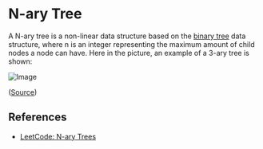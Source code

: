 # N-ary Tree

A N-ary tree is a non-linear data structure based on the [binary tree](../binary_tree/README.md) data structure, where n is an integer representing the maximum amount of child nodes a node can have. Here in the picture, an example of a 3-ary tree is shown:

![Image](https://leetcode.com/articles/Figures/nary_tree/nary_tree_example.png)

([Source](https://leetcode.com/articles/introduction-to-n-ary-trees/))

## References

-   [LeetCode: N-ary Trees](https://leetcode.com/articles/introduction-to-n-ary-trees/)
